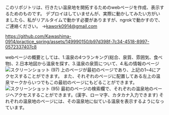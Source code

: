 このリポジトリは、行きたい温泉地を開拓するためのwebページを作成、表示するためのものです。
デプロイはしていませんが、実際に動かしてみたい方がいましたら、私がリアルタイムで動かす必要がありますが、ngrokで動かすので、ご連絡ください。
→kawork0914@gmail.com

https://github.com/Kawashima-0914/practice_spring/assets/149990150/b97d398f-7c34-4518-8997-0572337407c8





webページの概要としては、1.温泉の4つランキング(総合、泉質、雰囲気、食べ物)、2.日本地図から温泉を探す、3.温泉の泉質について、4.私の情報のページ
![スクリーンショット (97)](https://github.com/Kawashima-0914/practice_spring/assets/149990150/73a5f5f8-e9d0-4d41-bfd8-e5009647bd99)
上のページが最初のページであり、上記の1~4にアクセスすることができます。
また、それぞれのページに配置してある左上の温泉マークからいつでもこの最初のページにもどることができます。
![スクリーンショット (95)](https://github.com/Kawashima-0914/practice_spring/assets/149990150/bb99e1fd-4cca-41b4-84bc-e4b5e422fd5b)
最初のページの検索欄で、それぞれの温泉地のページへアクセスすることができます。(漢字、ローマ字、カタカナ入力できます)
それぞれの温泉地のページには、その温泉地に似ている温泉を表示するようになっています。

